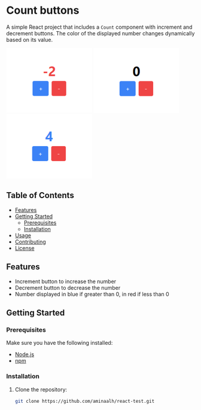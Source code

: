 # Count buttons

A simple React project that includes a `Count` component with increment and decrement buttons. The color of the displayed number changes dynamically based on its value.

![Project Result](/public/images/decrement.png)
![Project Result](/public/images/zero.png)
![Project Result](/public/images/increment.png)

## Table of Contents

- [Features](#features)
- [Getting Started](#getting-started)
  - [Prerequisites](#prerequisites)
  - [Installation](#installation)
- [Usage](#usage)
- [Contributing](#contributing)
- [License](#license)

## Features

- Increment button to increase the number
- Decrement button to decrease the number
- Number displayed in blue if greater than 0, in red if less than 0

## Getting Started

### Prerequisites

Make sure you have the following installed:

- [Node.js](https://nodejs.org/)
- [npm](https://www.npmjs.com/)

### Installation

1. Clone the repository:

   ```bash
   git clone https://github.com/aminaalh/react-test.git
